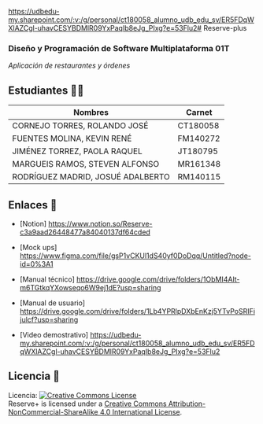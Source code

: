 https://udbedu-my.sharepoint.com/:v:/g/personal/ct180058_alumno_udb_edu_sv/ER5FDqWXlAZCgl-uhavCESYBDMlR09YxPaqIb8eJg_PIxg?e=53Flu2# Reserve-plus
### Diseño y Programación de Software Multiplataforma 01T
_Aplicación de restaurantes y órdenes_

## Estudiantes 👨‍💻
| Nombres | Carnet |
|--|--| 
| CORNEJO TORRES, ROLANDO JOSÉ | CT180058 | 
| FUENTES MOLINA, KEVIN RENÉ | FM140272| 
| JIMÉNEZ TORREZ, PAOLA RAQUEL | JT180795 | 
| MARGUEIS RAMOS, STEVEN ALFONSO | MR161348 | 
| RODRÍGUEZ MADRID, JOSUÉ ADALBERTO | RM140115 |

## Enlaces 👀
* [Notion] https://www.notion.so/Reserve-c3a9aad26448477a84040137df64cded

* [Mock ups] https://www.figma.com/file/gsP1vCKUl1dS40yf0DoDqq/Untitled?node-id=0%3A1

* [Manual técnico] https://drive.google.com/drive/folders/1ObMI4Alt-m6TGtkqYXowseqo6W9ej1dE?usp=sharing

* [Manual de usuario] https://drive.google.com/drive/folders/1Lb4YPRlpDXbEnKzj5YTvPoSRIFijulcf?usp=sharing

* [Video demostrativo] https://udbedu-my.sharepoint.com/:v:/g/personal/ct180058_alumno_udb_edu_sv/ER5FDqWXlAZCgl-uhavCESYBDMlR09YxPaqIb8eJg_PIxg?e=53Flu2

## Licencia 📄
Licencia: <a rel="license" href="http://creativecommons.org/licenses/by-nc-sa/4.0/"><img alt="Creative Commons License" style="border-width:0" src="https://i.creativecommons.org/l/by-nc-sa/4.0/88x31.png" /></a><br /><span xmlns:dct="http://purl.org/dc/terms/" href="http://purl.org/dc/dcmitype/InteractiveResource" property="dct:title" rel="dct:type">Reserve+</span> is licensed under a <a rel="license" href="http://creativecommons.org/licenses/by-nc-sa/4.0/">Creative Commons Attribution-NonCommercial-ShareAlike 4.0 International License</a>.
